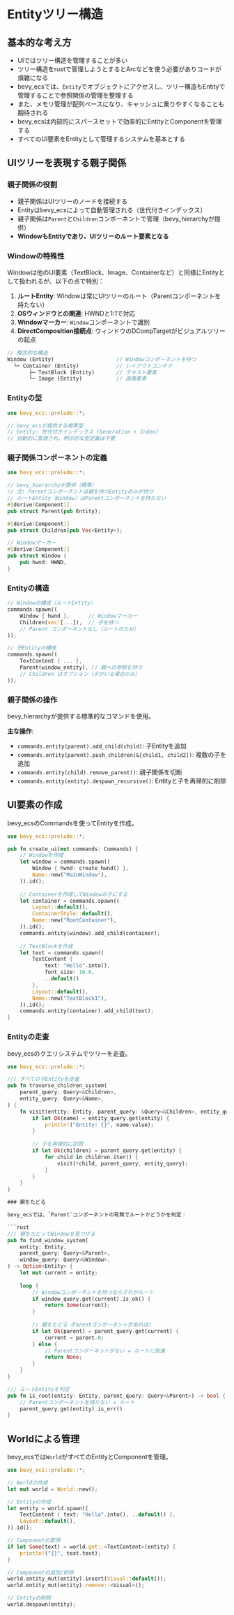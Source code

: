 # Entityツリー構造

## 基本的な考え方

- UIではツリー構造を管理することが多い
- ツリー構造をrustで管理しようとするとArcなどを使う必要がありコードが煩雑になる
- bevy_ecsでは、`Entity`でオブジェクトにアクセスし、ツリー構造もEntityで管理することで参照関係の管理を整理する
- また、メモリ管理が配列ベースになり、キャッシュに乗りやすくなることも期待される
- bevy_ecsは内部的にスパースセットで効率的にEntityとComponentを管理する
- すべてのUI要素をEntityとして管理するシステムを基本とする

## UIツリーを表現する親子関係

### 親子関係の役割
- 親子関係はUIツリーのノードを接続する
- Entityはbevy_ecsによって自動管理される（世代付きインデックス）
- 親子関係は`Parent`と`Children`コンポーネントで管理（bevy_hierarchyが提供）
- **WindowもEntityであり、UIツリーのルート要素となる**

### Windowの特殊性

Windowは他のUI要素（TextBlock、Image、Containerなど）と同様にEntityとして扱われるが、以下の点で特別：

1. **ルートEntity**: Windowは常にUIツリーのルート（Parentコンポーネントを持たない）
2. **OSウィンドウとの関連**: HWNDと1:1で対応
3. **Windowマーカー**: `Window`コンポーネントで識別
4. **DirectComposition接続点**: ウィンドウのDCompTargetがビジュアルツリーの起点

```rust
// 概念的な構造
Window (Entity)                    // Windowコンポーネントを持つ
  └─ Container (Entity)            // レイアウトコンテナ
       ├─ TextBlock (Entity)       // テキスト要素
       └─ Image (Entity)           // 画像要素
```

### Entityの型

```rust
use bevy_ecs::prelude::*;

// bevy_ecsが提供する標準型
// Entity: 世代付きインデックス (Generation + Index)
// 自動的に管理され、明示的な型定義は不要
```

### 親子関係コンポーネントの定義

```rust
use bevy_ecs::prelude::*;

// bevy_hierarchyが提供（標準）
// 注: Parentコンポーネントは親を持つEntityのみが持つ
// ルートEntity（Window）はParentコンポーネントを持たない
#[derive(Component)]
pub struct Parent(pub Entity);

#[derive(Component)]
pub struct Children(pub Vec<Entity>);

// Windowマーカー
#[derive(Component)]
pub struct Window {
    pub hwnd: HWND,
}
```

### Entityの構造

```rust
// Windowの構成（ルートEntity）
commands.spawn((
    Window { hwnd },      // Windowマーカー
    Children(vec![...]),  // 子を持つ
    // Parent コンポーネントなし（ルートのため）
));

// 子Entityの構成
commands.spawn((
    TextContent { ... },
    Parent(window_entity), // 親への参照を持つ
    // Children はオプション（子がいる場合のみ）
));
```

### 親子関係の操作

bevy_hierarchyが提供する標準的なコマンドを使用。

**主な操作**:
- `commands.entity(parent).add_child(child)`: 子Entityを追加
- `commands.entity(parent).push_children(&[child1, child2])`: 複数の子を追加
- `commands.entity(child).remove_parent()`: 親子関係を切断
- `commands.entity(entity).despawn_recursive()`: Entityと子を再帰的に削除

## UI要素の作成

bevy_ecsのCommandsを使ってEntityを作成。

```rust
use bevy_ecs::prelude::*;

pub fn create_ui(mut commands: Commands) {
    // Windowを作成
    let window = commands.spawn((
        Window { hwnd: create_hwnd() },
        Name::new("MainWindow"),
    )).id();
    
    // Containerを作成してWindowの子にする
    let container = commands.spawn((
        Layout::default(),
        ContainerStyle::default(),
        Name::new("RootContainer"),
    )).id();
    commands.entity(window).add_child(container);
    
    // TextBlockを作成
    let text = commands.spawn((
        TextContent {
            text: "Hello".into(),
            font_size: 16.0,
            ..default()
        },
        Layout::default(),
        Name::new("TextBlock1"),
    )).id();
    commands.entity(container).add_child(text);
}
```

### Entityの走査

bevy_ecsのクエリシステムでツリーを走査。

```rust
use bevy_ecs::prelude::*;

/// すべての子Entityを走査
pub fn traverse_children_system(
    parent_query: Query<&Children>,
    entity_query: Query<&Name>,
) {
    fn visit(entity: Entity, parent_query: &Query<&Children>, entity_query: &Query<&Name>) {
        if let Ok(name) = entity_query.get(entity) {
            println!("Entity: {}", name.value);
        }
        
        // 子を再帰的に訪問
        if let Ok(children) = parent_query.get(entity) {
            for child in children.iter() {
                visit(*child, parent_query, entity_query);
            }
        }
    }
}

### 親をたどる

bevy_ecsでは、`Parent`コンポーネントの有無でルートかどうかを判定：

```rust
/// 親をたどってWindowを見つける
pub fn find_window_system(
    entity: Entity,
    parent_query: Query<&Parent>,
    window_query: Query<&Window>,
) -> Option<Entity> {
    let mut current = entity;
    
    loop {
        // Windowコンポーネントを持つならそれがルート
        if window_query.get(current).is_ok() {
            return Some(current);
        }
        
        // 親をたどる（Parentコンポーネントがあれば）
        if let Ok(parent) = parent_query.get(current) {
            current = parent.0;
        } else {
            // Parentコンポーネントがない = ルートに到達
            return None;
        }
    }
}

/// ルートEntityを判定
pub fn is_root(entity: Entity, parent_query: Query<&Parent>) -> bool {
    // Parentコンポーネントを持たない = ルート
    parent_query.get(entity).is_err()
}
```

## Worldによる管理

bevy_ecsでは`World`がすべてのEntityとComponentを管理。

```rust
use bevy_ecs::prelude::*;

// Worldの作成
let mut world = World::new();

// Entityの作成
let entity = world.spawn((
    TextContent { text: "Hello".into(), ..default() },
    Layout::default(),
)).id();

// Componentの取得
if let Some(text) = world.get::<TextContent>(entity) {
    println!("{}", text.text);
}

// Componentの追加/削除
world.entity_mut(entity).insert(Visual::default());
world.entity_mut(entity).remove::<Visual>();

// Entityの削除
world.despawn(entity);
```
